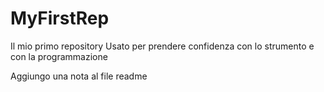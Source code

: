 # MyFirstRep
Il mio primo repository
Usato per prendere confidenza con lo strumento e con la programmazione

Aggiungo una nota al file readme
